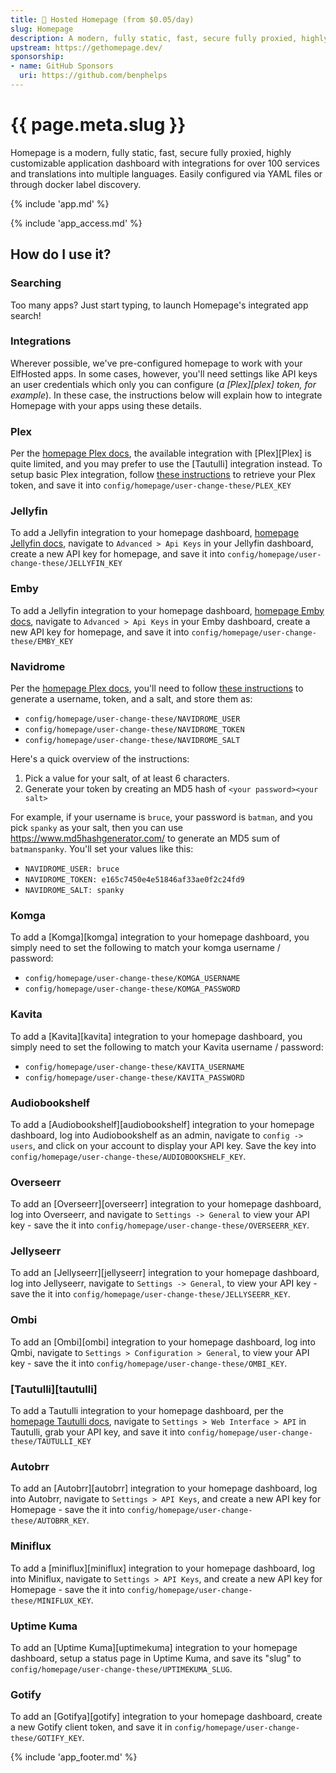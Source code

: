 ```yaml
---
title: 🧝 Hosted Homepage (from $0.05/day)
slug: Homepage
description: A modern, fully static, fast, secure fully proxied, highly customizable application dashboard with integrations for over 100 services and translations into multiple languages. Easily configured via YAML files or through docker label discovery.
upstream: https://gethomepage.dev/
sponsorship: 
- name: GitHub Sponsors
  uri: https://github.com/benphelps
---
```


# {{ page.meta.slug }}

Homepage is a modern, fully static, fast, secure fully proxied, highly customizable application dashboard with integrations for over 100 services and translations into multiple languages. Easily configured via YAML files or through docker label discovery.

{% include 'app.md' %}

{% include 'app_access.md' %}

## How do I use it?

### Searching

Too many apps? Just start typing, to launch Homepage's integrated app search!

### Integrations

Wherever possible, we've pre-configured homepage to work with your ElfHosted apps. In some cases, however, you'll need settings like API keys an user credentials which only you can configure (*a [Plex][plex] token, for example*). In these case, the instructions below will explain how to integrate Homepage with your apps using these details.

### Plex

Per the [homepage Plex docs](https://gethomepage.dev/main/widgets/services/plex/), the available integration with [Plex][Plex] is quite limited, and you may prefer to use the [Tautulli] integration instead. To setup basic Plex integration, follow [these instructions](https://www.plexopedia.com/plex-media-server/general/plex-token/) to retrieve your Plex token, and save it into `config/homepage/user-change-these/PLEX_KEY`

### Jellyfin

To add a Jellyfin integration to your homepage dashboard, [homepage Jellyfin docs](https://gethomepage.dev/main/widgets/services/jellyfin/), navigate to `Advanced > Api Keys` in your Jellyfin dashboard, create a new API key for homepage, and save it into `config/homepage/user-change-these/JELLYFIN_KEY`

### Emby

To add a Jellyfin integration to your homepage dashboard, [homepage Emby docs](https://gethomepage.dev/main/widgets/services/emby/), navigate to `Advanced > Api Keys` in your Emby dashboard, create a new API key for homepage, and save it into `config/homepage/user-change-these/EMBY_KEY`

### Navidrome

Per the [homepage Plex docs](https://gethomepage.dev/main/widgets/services/navidrome/), you'll need to follow [these instructions](http://www.subsonic.org/pages/api.jsp) to generate a username, token, and a salt, and store them as:

* `config/homepage/user-change-these/NAVIDROME_USER`
* `config/homepage/user-change-these/NAVIDROME_TOKEN`
* `config/homepage/user-change-these/NAVIDROME_SALT`

Here's a quick overview of the instructions:

1. Pick a value for your salt, of at least 6 characters.
2. Generate your token by creating an MD5 hash of `<your password><your salt>`

For example, if your username is `bruce`, your password is `batman`, and you pick `spanky` as your salt, then you can use https://www.md5hashgenerator.com/ to generate an MD5 sum of `batmanspanky`. You'll set your values like this:

* `NAVIDROME_USER: bruce`
* `NAVIDROME_TOKEN: e165c7450e4e51846af33ae0f2c24fd9`
* `NAVIDROME_SALT: spanky`

### Komga

To add a [Komga][komga] integration to your homepage dashboard, you simply need to set the following to match your komga username / password:

* `config/homepage/user-change-these/KOMGA_USERNAME`
* `config/homepage/user-change-these/KOMGA_PASSWORD`

### Kavita

To add a [Kavita][kavita] integration to your homepage dashboard, you simply need to set the following to match your Kavita username / password:

* `config/homepage/user-change-these/KAVITA_USERNAME`
* `config/homepage/user-change-these/KAVITA_PASSWORD`

### Audiobookshelf

To add a [Audiobookshelf][audiobookshelf] integration to your homepage dashboard, log into Audiobookshelf as an admin, navigate to `config -> users`, and click on your account to display your API key. Save the key into `config/homepage/user-change-these/AUDIOBOOKSHELF_KEY`.

### Overseerr

To add an [Overseerr][overseerr] integration to your homepage dashboard, log into Overseerr, and navigate to `Settings -> General` to view your API key - save the it into `config/homepage/user-change-these/OVERSEERR_KEY`.

### Jellyseerr

To add an [Jellyseerr][jellyseerr] integration to your homepage dashboard, log into Jellyseerr, navigate to `Settings -> General`, to view your API key - save the it into `config/homepage/user-change-these/JELLYSEERR_KEY`.

### Ombi

To add an [Ombi][ombi] integration to your homepage dashboard, log into Qmbi, navigate to `Settings > Configuration > General`, to view your API key - save the it into `config/homepage/user-change-these/OMBI_KEY`.

### [Tautulli][tautulli]

To add a Tautulli integration to your homepage dashboard, per the [homepage Tautulli docs](https://gethomepage.dev/main/widgets/services/plex-tautulli/), navigate to `Settings > Web Interface > API` in Tautulli, grab your API key, and save it into `config/homepage/user-change-these/TAUTULLI_KEY`

### Autobrr

To add an [Autobrr][autobrr] integration to your homepage dashboard, log into Autobrr, navigate to `Settings > API Keys`, and create a new API key for Homepage - save the it into `config/homepage/user-change-these/AUTOBRR_KEY`.

### Miniflux

To add a [miniflux][miniflux] integration to your homepage dashboard, log into Miniflux, navigate to `Settings > API Keys`, and create a new API key for Homepage - save the it into `config/homepage/user-change-these/MINIFLUX_KEY`.

### Uptime Kuma

To add an [Uptime Kuma][uptimekuma] integration to your homepage dashboard, setup a status page in Uptime Kuma, and save its "slug" to `config/homepage/user-change-these/UPTIMEKUMA_SLUG`.

### Gotify

To add an [Gotifya][gotify] integration to your homepage dashboard, create a new Gotify client token, and save it in `config/homepage/user-change-these/GOTIFY_KEY`.

{% include 'app_footer.md' %}
